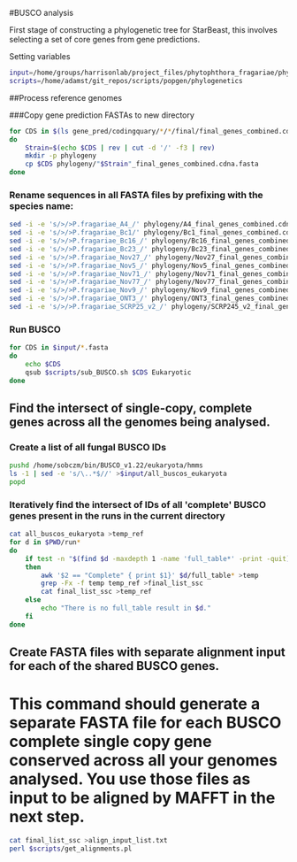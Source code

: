 #BUSCO analysis

First stage of constructing a phylogenetic tree for StarBeast, this involves selecting a set of core genes from gene predictions.

Setting variables

```bash
input=/home/groups/harrisonlab/project_files/phytophthora_fragariae/phylogeny
scripts=/home/adamst/git_repos/scripts/popgen/phylogenetics
```

##Process reference genomes

###Copy gene prediction FASTAs to new directory

```bash
for CDS in $(ls gene_pred/codingquary/*/*/final/final_genes_combined.cdna.fasta)
do
    Strain=$(echo $CDS | rev | cut -d '/' -f3 | rev)
    mkdir -p phylogeny
    cp $CDS phylogeny/"$Strain"_final_genes_combined.cdna.fasta
done
```

### Rename sequences in all FASTA files by prefixing with the species name:

```bash
sed -i -e 's/>/>P.fragariae_A4_/' phylogeny/A4_final_genes_combined.cdna.fasta
sed -i -e 's/>/>P.fragariae_Bc1/' phylogeny/Bc1_final_genes_combined.cdna.fasta
sed -i -e 's/>/>P.fragariae_Bc16_/' phylogeny/Bc16_final_genes_combined.cdna.fasta
sed -i -e 's/>/>P.fragariae_Bc23_/' phylogeny/Bc23_final_genes_combined.cdna.fasta
sed -i -e 's/>/>P.fragariae_Nov27_/' phylogeny/Nov27_final_genes_combined.cdna.fasta
sed -i -e 's/>/>P.fragariae_Nov5_/' phylogeny/Nov5_final_genes_combined.cdna.fasta
sed -i -e 's/>/>P.fragariae_Nov71_/' phylogeny/Nov71_final_genes_combined.cdna.fasta
sed -i -e 's/>/>P.fragariae_Nov77_/' phylogeny/Nov77_final_genes_combined.cdna.fasta
sed -i -e 's/>/>P.fragariae_Nov9_/' phylogeny/Nov9_final_genes_combined.cdna.fasta
sed -i -e 's/>/>P.fragariae_ONT3_/' phylogeny/ONT3_final_genes_combined.cdna.fasta
sed -i -e 's/>/>P.fragariae_SCRP25_v2_/' phylogeny/SCRP245_v2_final_genes_combined.cdna.fasta
```

### Run BUSCO

```bash
for CDS in $input/*.fasta
do
    echo $CDS
    qsub $scripts/sub_BUSCO.sh $CDS Eukaryotic
done
```

## Find the intersect of single-copy, complete genes across all the genomes being analysed.
### Create a list of all fungal BUSCO IDs

```bash
pushd /home/sobczm/bin/BUSCO_v1.22/eukaryota/hmms
ls -1 | sed -e 's/\..*$//' >$input/all_buscos_eukaryota
popd
```

### Iteratively find the intersect of IDs of all 'complete' BUSCO genes present in the runs in the current directory

```bash
cat all_buscos_eukaryota >temp_ref
for d in $PWD/run*
do
    if test -n "$(find $d -maxdepth 1 -name 'full_table*' -print -quit)"
    then
        awk '$2 == "Complete" { print $1}' $d/full_table* >temp
        grep -Fx -f temp temp_ref >final_list_ssc
        cat final_list_ssc >temp_ref
    else
        echo "There is no full_table result in $d."
    fi
done
```

## Create FASTA files with separate alignment input for each of the shared BUSCO genes.
# This command should generate a separate FASTA file for each BUSCO complete single copy gene conserved across all your genomes analysed. You use those files as input to be aligned by MAFFT in the next step.

```bash
cat final_list_ssc >align_input_list.txt
perl $scripts/get_alignments.pl
```
